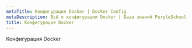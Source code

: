 ```yaml
---
metaTitle: Конфигурация Docker | Docker Config
metaDescription: Всё о конфигурации Docker | База знаний PurpleSchool
title: Конфигурация Docker
---
```


Конфигурация Docker
